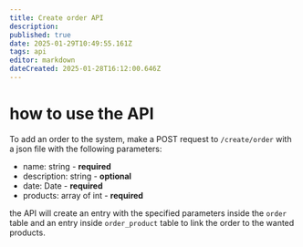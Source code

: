 ```yaml
---
title: Create order API
description: 
published: true
date: 2025-01-29T10:49:55.161Z
tags: api
editor: markdown
dateCreated: 2025-01-28T16:12:00.646Z
---
```


# how to use the API
To add an order to the system, make a POST request to `/create/order` with a json file with the following parameters:
- name: string - **required**
- description: string - **optional**
- date: Date - **required**
- products: array of int - **required**

the API will create an entry with the specified parameters inside the `order` table and an entry inside `order_product` table to link the order to the wanted products.